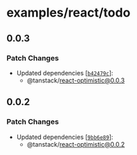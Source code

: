 # examples/react/todo

## 0.0.3

### Patch Changes

- Updated dependencies [[`b42479c`](https://github.com/TanStack/optimistic/commit/b42479cf95f9a820b36e01684b13a9179973f3d8)]:
  - @tanstack/react-optimistic@0.0.3

## 0.0.2

### Patch Changes

- Updated dependencies [[`9bb6e89`](https://github.com/TanStack/optimistic/commit/9bb6e8909cebdcd7c03091bfc12dd37f5ab2e1ea)]:
  - @tanstack/react-optimistic@0.0.2
